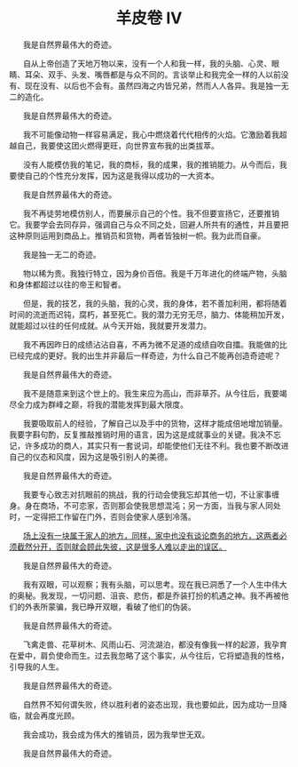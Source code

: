 # <center>  羊皮卷 IV </center>

&ensp;&emsp; 我是自然界最伟大的奇迹。

&ensp;&emsp; 自从上帝创造了天地万物以来，没有一个人和我一样，我的头脑、心灵、眼睛、耳朵、双手、头发、嘴唇都是与众不同的。言谈举止和我完全一样的人以前没有、现在没有、以后也不会有。虽然四海之内皆兄弟，然而人人各异。我是独一无二的造化。

&emsp;&ensp; 我是自然界最伟大的奇迹。

&emsp;&ensp; 我不可能像动物一样容易满足，我心中燃烧着代代相传的火焰。它激励着我超越自己，我要使这团火燃得更旺，向世界宣布我的出类拔萃。

&emsp;&ensp; 没有人能模仿我的笔记，我的商标，我的成果，我的推销能力。从今而后，我要使自己的个性充分发挥，因为这是我得以成功的一大资本。

&ensp;&emsp; 我是自然界最伟大的奇迹。

&emsp;&ensp; 我不再徒劳地模仿别人，而要展示自己的个性。我不但要宣扬它，还要推销它。我要学会去同存异，强调自己与众不同之处，回避人所共有的通性，并且要把这种原则运用到商品上。推销员和货物，两者皆独树一帜。我为此而自豪。

&emsp;&ensp; 我是独一无二的奇迹。

&emsp;&ensp; 物以稀为贵。我独行特立，因为身价百倍。我是千万年进化的终端产物，头脑和身体都超过以往的帝王和智者。

&emsp;&ensp; 但是，我的技艺，我的头脑，我的心灵，我的身体，若不善加利用，都将随着时间的流逝而迟钝，腐朽，甚至死亡。我的潜力无穷无尽，脑力、体能稍加开发，就能超过以往的任何成就。从今天开始，我就要开发潜力。

&ensp;&emsp; 我不再因昨日的成绩沾沾自喜，不再为微不足道的成绩自吹自擂。我能做的比已经完成的更好。我的出生并非最后一样奇迹，为什么自己不能再创造奇迹呢？

&emsp;&ensp; 我是自然界最伟大的奇迹。

&emsp;&ensp; 我不是随意来到这个世上的。我生来应为高山，而非草芥。从今往后，我要竭尽全力成为群峰之巅，将我的潜能发挥到最大限度。

&ensp;&emsp; 我要吸取前人的经验，了解自己以及手中的货物，这样才能成倍地增加销量。我要字斟句酌，反复推敲推销时用的语言，因为这是成就事业的关键。我决不忘记，许多成功的商人，其实只有一套说词，却能使他们无往不利。我也要不断改进自己的仪态和风度，因为这是吸引别人的美德。

&emsp;&ensp; 我是自然界最伟大的奇迹。

&emsp;&ensp; 我要专心致志对抗眼前的挑战，我的行动会使我忘却其他一切，不让家事缠身。身在商场，不可恋家，否则那会使我思想混沌；另一方面，当我与家人同处时，一定得把工作留在门外，否则会使家人感到冷落。

&ensp;&emsp; <u>场上没有一块属于家人的地方，同样，家中也没有谈论商务的地方，这两者必须截然分开，否则就会顾此失彼，这是很多人难以走出的误区。</u>

&ensp;&emsp; 我是自然界最伟大的奇迹。

&emsp;&ensp; 我有双眼，可以观察；我有头脑，可以思考。现在我已洞悉了一个人生中伟大的奥秘。我发现，一切问题、沮丧、悲伤，都是乔装打扮的机遇之神。我不再被他们的外表所蒙骗，我已睁开双眼，看破了他们的伪装。

&emsp;&ensp; 我是自然界最伟大的奇迹。

&ensp;&emsp; 飞禽走兽、花草树木、风雨山石、河流湖泊，都没有像我一样的起源，我孕育在爱中，肩负使命而生。过去我忽略了这个事实，从今往后，它将塑造我的性格，引导我的人生。

&ensp;&emsp; 我是自然界最伟大的奇迹。

&emsp;&ensp; 自然界不知何谓失败，终以胜利者的姿态出现，我也要如此，因为成功一旦降临，就会再度光顾。

&ensp;&emsp; 我会成功，我会成为伟大的推销员，因为我举世无双。

&ensp;&emsp; 我是自然界最伟大的奇迹。
